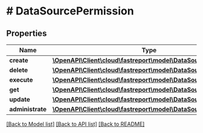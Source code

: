 # # DataSourcePermission

## Properties

Name | Type | Description | Notes
------------ | ------------- | ------------- | -------------
**create** | [**\OpenAPI\Client\cloud\fastreport\model\DataSourceCreate**](DataSourceCreate.md) |  | [optional]
**delete** | [**\OpenAPI\Client\cloud\fastreport\model\DataSourceDelete**](DataSourceDelete.md) |  | [optional]
**execute** | [**\OpenAPI\Client\cloud\fastreport\model\DataSourceExecute**](DataSourceExecute.md) |  | [optional]
**get** | [**\OpenAPI\Client\cloud\fastreport\model\DataSourceGet**](DataSourceGet.md) |  | [optional]
**update** | [**\OpenAPI\Client\cloud\fastreport\model\DataSourceUpdate**](DataSourceUpdate.md) |  | [optional]
**administrate** | [**\OpenAPI\Client\cloud\fastreport\model\DataSourceAdministrate**](DataSourceAdministrate.md) |  | [optional]

[[Back to Model list]](../../README.md#models) [[Back to API list]](../../README.md#endpoints) [[Back to README]](../../README.md)
